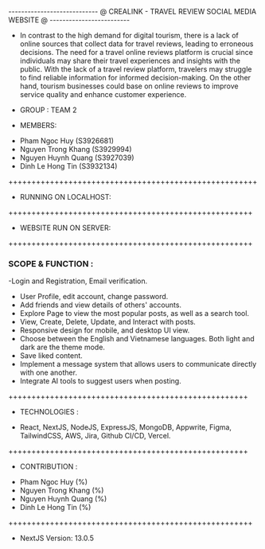 
  ----------------------------  @ CREALINK - TRAVEL REVIEW SOCIAL MEDIA WEBSITE @  -------------------------

  
 - In contrast to the high demand for digital tourism, there is a lack of online sources that collect data for travel reviews, leading to erroneous decisions. The need for a travel online reviews platform is crucial since individuals may share their travel experiences and insights with the public. With the lack of a travel review platform, travelers may struggle to find reliable information for informed decision-making. On the other hand, tourism businesses could base on online reviews to improve service quality and enhance customer experience.


 - GROUP : TEAM 2
 
 - MEMBERS: 
 
 + Pham Ngoc Huy (S3926681)
 + Nguyen Trong Khang (S3929994)
 + Nguyen Huynh Quang (S3927039)
 + Dinh Le Hong Tin (S3932134)



++++++++++++++++++++++++++++++++++++++++++++++++++++++

- RUNNING ON LOCALHOST:



+++++++++++++++++++++++++++++++++++++++++++++++++++++

- WEBSITE RUN ON SERVER:




+++++++++++++++++++++++++++++++++++++++++++++++++++++

### SCOPE & FUNCTION :

-Login and Registration, Email verification.
- User Profile, edit account, change password.
- Add friends and view details of others' accounts.
- Explore Page to view the most popular posts, as well as a search tool.
- View, Create, Delete, Update, and Interact with posts.
- Responsive design for mobile, and desktop UI view.
- Choose between the English and Vietnamese languages. Both light and dark
are the theme mode.
- Save liked content.
- Implement a message system that allows users to communicate directly with one another.
- Integrate AI tools to suggest users when posting.
 
++++++++++++++++++++++++++++++++++++++++++++++++++++

- TECHNOLOGIES :

+ React, NextJS, NodeJS, ExpressJS, MongoDB, Appwrite, Figma, TailwindCSS, AWS, Jira, Github CI/CD, Vercel. 


++++++++++++++++++++++++++++++++++++++++++++++++++++

- CONTRIBUTION :

 + Pham Ngoc Huy (%)
 + Nguyen Trong Khang (%)
 + Nguyen Huynh Quang (%)
 + Dinh Le Hong Tin (%)



+++++++++++++++++++++++++++++++++++++++++++++++++++++




 + NextJS
    Version: 13.0.5
 


